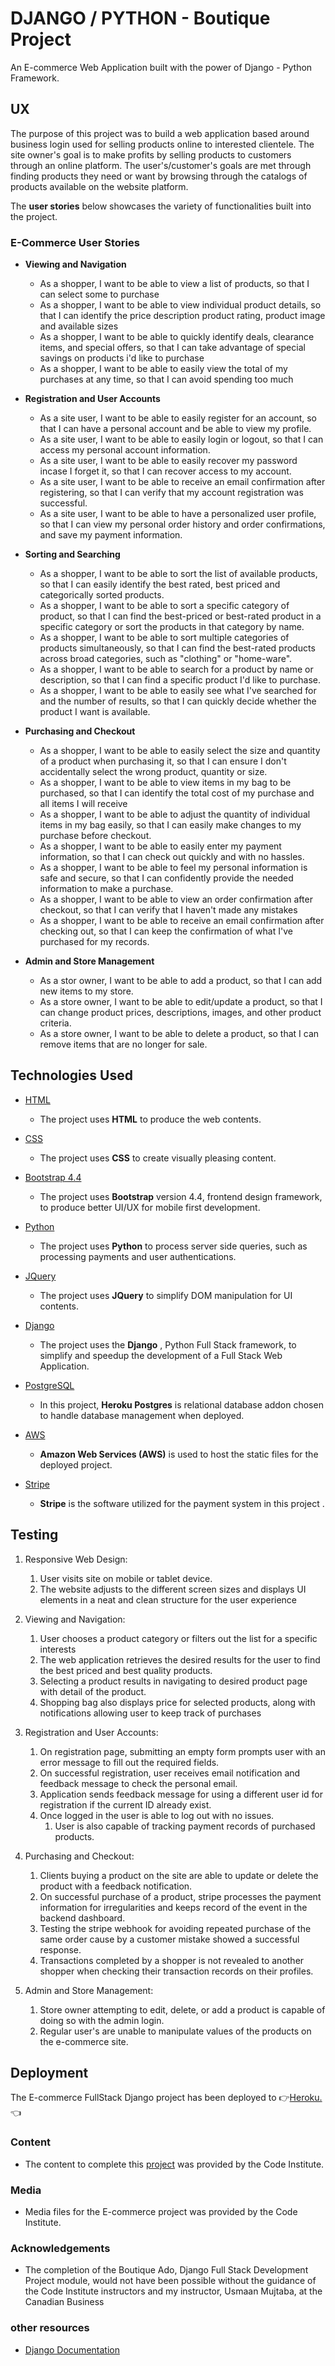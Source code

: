 # DJANGO / PYTHON - Boutique Project

An E-commerce Web Application built with the power of Django - Python Framework. 


## UX
 
The purpose of this project was to build a web application based around business login used for selling products online to interested clientele. The site owner's goal is to make profits by selling products to customers through an online platform. The user's/customer's goals are met through finding products they need or want by browsing through the catalogs of products available on the website platform.

The **user stories** below showcases the variety of functionalities built into the project.

### E-Commerce User Stories

- **Viewing and Navigation**
    - As a shopper, I want to be able to view a list of products, so that I can select some to purchase
    - As a shopper, I want to be able to view individual product details, so that I can identify the price description product rating, product image and available sizes
    - As a shopper, I want to be able to quickly identify deals, clearance items, and special offers, so that I can take advantage of special savings on products i'd like to purchase
    - As a shopper, I want to be able to easily view the total of my purchases at any time, so that I can avoid spending too much

- **Registration and User Accounts**
    - As a site user, I want to be able to easily register for an account, so that I can have a personal account and be able to view my profile.
    - As a site user, I want to be able to easily login or logout, so that I can access my personal account information.
    - As a site user, I want to be able to easily recover my password incase I forget it, so that I can recover access to my account.
    - As a site user, I want to be able to receive an email confirmation after registering, so that I can verify that my account registration was successful.
    - As a site user, I want to be able to have a personalized user profile, so that I can view my personal order history and order confirmations, and save my payment information.

- **Sorting and Searching**
    - As a shopper, I want to be able to sort the list of available products, so that I can easily identify the best rated, best priced and categorically sorted products.
    - As a shopper, I want to be able to sort a specific category of product, so that I can find the best-priced or best-rated product in a specific category or sort the products in that category by name.
    - As a shopper, I want to be able to sort multiple categories of products simultaneously, so that I can find the best-rated products across broad categories, such as "clothing" or "home-ware".
    - As a shopper, I want to be able to search for a product by name or description, so that I can find a specific product I'd like to purchase.
    - As a shopper, I want to be able to easily see what I've searched for and the number of results, so that I can quickly decide whether the product I want is available.

- **Purchasing and Checkout**
    - As a shopper, I want to be able to easily select the size and quantity of a product when purchasing it, so that I can ensure I don't accidentally select the wrong product, quantity or size.
    - As a shopper, I want to be able to view items in my bag to be purchased, so that I can identify the total cost of my purchase and all items I will receive
    - As a shopper, I want to be able to adjust the quantity of individual items in my bag easily, so that I can easily make changes to my purchase before checkout.
    - As a shopper, I want to be able to easily enter my payment information, so that I can check out quickly and with no hassles.
    - As a shopper, I want to be able to feel my personal information is safe and secure, so that I can confidently provide the needed information to make a purchase.
    - As a shopper, I want to be able to view an order confirmation after checkout, so that I can verify that I haven't made any mistakes
    - As a shopper, I want to be able to receive an email confirmation after checking out, so that I can keep the confirmation of what I've purchased for my records.

- **Admin and Store Management**
    - As a stor owner, I want to be able to add a product, so that I can add new items to my store.
    - As a store owner, I want to be able to edit/update a product, so that I can change product prices, descriptions, images, and other product criteria.
    - As a store owner, I want to be able to delete a product, so that I can remove items that are no longer for sale.


## Technologies Used

- [HTML](https://www.w3schools.com/html/default.asp)
    - The project uses **HTML** to produce the web contents.

- [CSS](https://www.w3schools.com/CSS/default.asp)
    - The project uses **CSS** to create visually pleasing content.

- [Bootstrap 4.4](https://getbootstrap.com/docs/4.4/getting-started/introduction/)
    - The project uses **Bootstrap** version 4.4, frontend design framework, to produce better UI/UX for mobile first development.

- [Python](https://www.python.org/doc/)
    - The project uses **Python** to process server side queries, such as processing payments and user authentications.

- [JQuery](https://jquery.com)
    - The project uses **JQuery** to simplify DOM manipulation for UI contents.

- [Django](https://www.djangoproject.com/)
    - The project uses the **Django** , Python Full Stack framework, to simplify and speedup the development of a Full Stack Web Application.

- [PostgreSQL](https://www.heroku.com/postgres)
    - In this project, **Heroku Postgres** is relational database addon chosen to handle database management when deployed.

- [AWS](https://aws.amazon.com/)
    - **Amazon Web Services (AWS)** is used to host the static files for the deployed project.

- [Stripe](https://stripe.com/en-ca)
    - **Stripe** is the software utilized for the payment system in this project .



## Testing

1. Responsive Web Design:
    1. User visits site on mobile or tablet device.
    2. The website adjusts to the different screen sizes and displays UI elements in a neat and clean structure for the user experience

2. Viewing and Navigation:
    1. User chooses a product category or filters out the list for a specific interests
    2. The web application retrieves the desired results for the user to find the best priced and best quality products.
    3. Selecting a product results in navigating to desired product page with detail of the product.
    4. Shopping bag also displays price for selected products, along with notifications allowing user to keep track of purchases
 

3. Registration and User Accounts:
    1. On registration page, submitting an empty form prompts user with an error message to fill out the required fields.
    2. On successful registration, user receives email notification and feedback message to check the personal email.
    3. Application sends feedback message for using a different user id for registration if the current ID already exist.
    4. Once logged in the user is able to log out with no issues.
        1. User is also capable of tracking payment records of purchased products.

3. Purchasing and Checkout:
    1. Clients buying a product on the site are able to update or delete the product with a feedback notification.
    2. On successful purchase of a product, stripe processes the payment information for irregularities and keeps record of the event in the backend dashboard.
    3. Testing the stripe webhook for avoiding repeated purchase of the same order cause by a customer mistake showed a successful response.
    4. Transactions completed by a shopper is not revealed to another shopper when checking their transaction records on their profiles.

4. Admin and Store Management:
    1. Store owner attempting to edit, delete, or add a product is capable of doing so with the admin login.
    2. Regular user's are unable to manipulate values of the products on the e-commerce site.

 

## Deployment

The E-commerce FullStack Django project has been deployed to 👉[Heroku.](https://kmadjei-boutique-ado.herokuapp.com/)👈


### Content
- The content to complete this [project](https://github.com/Code-Institute-Solutions/boutique_ado_v1/tree/250e2c2b8e43cccb56b4721cd8a8bd4de6686546) was provided by the Code Institute.

### Media
- Media files for the E-commerce project was provided by the Code Institute. 

### Acknowledgements

- The completion of the Boutique Ado, Django Full Stack Development Project module, would not have been possible without the guidance of the Code Institute instructors and my instructor, Usmaan Mujtaba, at the Canadian Business

### other resources
- [Django Documentation](https://docs.djangoproject.com/en/3.2/ref/templates/builtins/)
